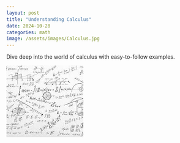 ```yaml
---
layout: post
title: "Understanding Calculus"
date: 2024-10-28
categories: math
image: /assets/images/Calculus.jpg
---
```

Dive deep into the world of calculus with easy-to-follow examples.

![Calculus](/assets/images/Calculus.jpg)
